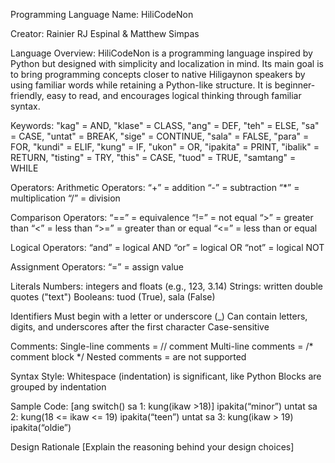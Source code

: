 Programming Language Name: 
HiliCodeNon

Creator:
Rainier RJ Espinal & Matthew Simpas

Language Overview:
HiliCodeNon is a programming language inspired by Python but designed with simplicity and localization in mind. Its main goal is to bring programming concepts closer to native Hiligaynon speakers by using familiar words while retaining a Python-like structure. It is beginner-friendly, easy to read, and encourages logical thinking through familiar syntax.

Keywords:
"kag" = AND,
"klase" = CLASS,
"ang" = DEF,
"teh" = ELSE,
"sa" = CASE,
"untat" = BREAK,
"sige" = CONTINUE,
"sala" = FALSE,
"para" = FOR,
"kundi" = ELIF,
"kung" = IF,
"ukon" = OR,
"ipakita" = PRINT,
"ibalik" = RETURN,
"tisting" = TRY,
"this" = CASE,
"tuod" = TRUE,
"samtang" = WHILE

Operators:
Arithmetic Operators:
“+” = addition
“-” = subtraction
“*” = multiplication
“/” = division

Comparison Operators:
“==” = equivalence
“!=” = not equal
“>” = greater than
“<” = less than
“>=” = greater than or equal
“<=” = less than or equal

Logical Operators:
“and” = logical AND
“or” = logical OR
“not” = logical NOT

Assignment Operators:
“=” = assign value

Literals
Numbers: integers and floats (e.g., 123, 3.14)
Strings: written double quotes ("text")
Booleans: tuod (True), sala (False)

Identifiers
Must begin with a letter or underscore (_)
Can contain letters, digits, and underscores after the first character
Case-sensitive

Comments:
Single-line comments = // comment
Multi-line comments = /* comment block */
Nested comments = are not supported

Syntax Style:
Whitespace (indentation) is significant, like Python
Blocks are grouped by indentation

Sample Code:
[ang switch()
sa 1:
kung(ikaw >18)]
	ipakita(“minor”)
	untat
sa 2:
kung(18 <= ikaw <= 19)
ipakita(“teen”)
untat
sa 3:
	kung(ikaw > 19)
			ipakita(“oldie”)

Design Rationale
[Explain the reasoning behind your design choices]

